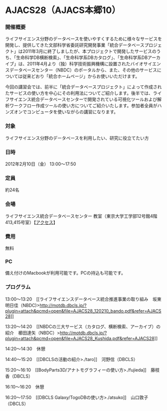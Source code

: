 # AJACS28（AJACS本郷10）

### 開催概要
ライフサイエンス分野のデータベースを使いやすくするために様々なサービスを開発し、提供してきた文部科学省委託研究開発事業「統合データベースプロジェクト」は2011年3月に終了しましたが、本プロジェクトで開発したサービスのうち、「生命科学DB横断検索」、「生命科学系DBカタログ」、「生命科学系DBアーカイブ」は、2011年4月より（独）科学技術振興機構に設置されたバイオサイエンスデータベースセンター（NBDC）のポータルから、また、その他のサービスについては従来どおり「統合ホームページ」からお使いいただけます。

今回の講習会では、前半に「統合データベースプロジェクト」によって作成されたサービスの使い方を中心にその利用法についてご紹介します。後半では、ライフサイエンス統合データベースセンターで開発されている可視化ツールおよび解析ワークフロー作成ツールの使い方についてご紹介いたします。参加者全員がハンズオンでコンピュータを使いながらの講習になります。


### 対象
ライフサイエンス分野のデータベースを利用したい、研究に役立てたい方

### 日時
2012年2月10日（金） 13:00～17:50

### 定員
約24名

### 会場
ライフサイエンス統合データベースセンター 教室（東京大学工学部12号館4階413,415号室）【[アクセス](http://dbcls.rois.ac.jp/access/)】

### 費用
無料

### PC
備え付けのMacbookが利用可能です。PCの持込も可能です。


### プログラム
13:00～13:20　[[ライフサイエンスデータベース統合推進事業の取り組み　坂東明日佳（NBDC)>http://motdb.dbcls.jp/?plugin=attach&pcmd=open&file=AJACS28_120210_bando.pdf&refer=AJACS28]] 

13:20～14:20　[[NBDCの三大サービス（カタログ、横断検索、アーカイブ）の紹介　櫛田達矢（NBDC）>http://motdb.dbcls.jp/?plugin=attach&pcmd=open&file=AJACS28_Kushida.pdf&refer=AJACS28]] 

14:20～14:30　休憩

14:40～15:20　[[DBCLSの活動の紹介>./taro]]　河野信（DBCLS）

15:20～16:10　[[BodyParts3D/アナトモグラフィーの使い方>./fujieda]]　藤枝香（DBCLS）

16:10～16:20　休憩

16:20～17:50　[[DBCLS Galaxy/TogoDBの使い方>./atsuko]]　山口敦子（DBCLS）
